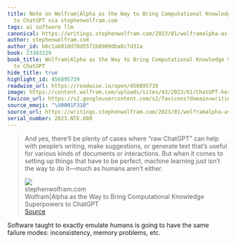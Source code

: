 ```yaml
---
title: Note on Wolfram|Alpha as the Way to Bring Computational Knowledge Superpowers
  to ChatGPT via stephenwolfram.com
tags: ai software llm
canonical: https://writings.stephenwolfram.com/2023/01/wolframalpha-as-the-way-to-bring-computational-knowledge-superpowers-to-chatgpt/
author: stephenwolfram.com
author_id: b6c1ab01dd78d5571b0909dba8c7d31a
book: 23303229
book_title: Wolfram|Alpha as the Way to Bring Computational Knowledge Superpowers
  to ChatGPT
hide_title: true
highlight_id: 456895739
readwise_url: https://readwise.io/open/456895739
image: https://content.wolfram.com/uploads/sites/43/2023/01/ChatGPT-hero-v4.png
favicon_url: https://s2.googleusercontent.com/s2/favicons?domain=writings.stephenwolfram.com
source_emoji: "\U0001F310"
source_url: https://writings.stephenwolfram.com/2023/01/wolframalpha-as-the-way-to-bring-computational-knowledge-superpowers-to-chatgpt/#:~:text=And%20yes%2C%20there%E2%80%99ll,humans%20aren%E2%80%99t%20either.
serial_number: 2023.NTE.080
---
```

> And yes, there’ll be plenty of cases where “raw ChatGPT” can help with people’s writing, make suggestions, or generate text that’s useful for various kinds of documents or interactions. But when it comes to setting up things that have to be perfect, machine learning just isn’t the way to do it—much as humans aren’t either.
> <div class="quoteback-footer"><div class="quoteback-avatar"><img class="mini-favicon" src="https://s2.googleusercontent.com/s2/favicons?domain=writings.stephenwolfram.com"></div><div class="quoteback-metadata"><div class="metadata-inner"><span style="display:none">FROM:</span><div aria-label="stephenwolfram.com" class="quoteback-author"> stephenwolfram.com</div><div aria-label="Wolfram|Alpha as the Way to Bring Computational Knowledge Superpowers to ChatGPT" class="quoteback-title"> Wolfram|Alpha as the Way to Bring Computational Knowledge Superpowers to ChatGPT</div></div></div><div class="quoteback-backlink"><a target="_blank" aria-label="go to the full text of this quotation" rel="noopener" href="https://writings.stephenwolfram.com/2023/01/wolframalpha-as-the-way-to-bring-computational-knowledge-superpowers-to-chatgpt/#:~:text=And%20yes%2C%20there%E2%80%99ll,humans%20aren%E2%80%99t%20either." class="quoteback-arrow"> Source</a></div></div>

Software taught to exactly emulate humans is going to have the same failure modes: inconsistency, memory problems, etc.
